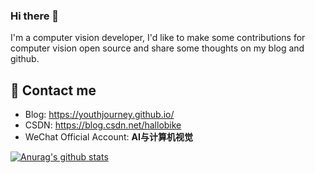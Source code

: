 ### Hi there 👋

I'm a computer vision developer, I'd like to make some contributions for computer vision open source and share some thoughts on my blog and github.

<!--
**YouthJourney/YouthJourney** is a ✨ _special_ ✨ repository because its `README.md` (this file) appears on your GitHub profile.

Here are some ideas to get you started:

- 🔭 I’m currently working on ...
- 🌱 I’m currently learning ...
- 👯 I’m looking to collaborate on ...
- 🤔 I’m looking for help with ...
- 💬 Ask me about ...
- 📫 How to reach me: ...
- 😄 Pronouns: ...
- ⚡ Fun fact: ...
-->

## 💬 Contact me

- Blog: https://youthjourney.github.io/
- CSDN: https://blog.csdn.net/hallobike
- WeChat Official Account: **AI与计算机视觉**

[![Anurag's github stats](https://github-readme-stats.vercel.app/api?username=YouthJourney)](https://github.com/anuraghazra/github-readme-stats)
